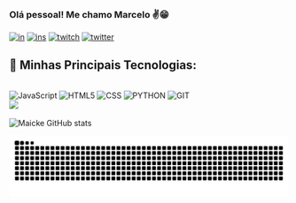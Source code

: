 ### Olá pessoal! Me chamo Marcelo ✌😁

[![in](https://img.shields.io/badge/LinkedIn-0077B5?style=for-the-badge&logo=linkedin&logoColor=white)](https://www.linkedin.com/in/marcelo-santiago-in/)
[![ins](https://img.shields.io/badge/Instagram-E4405F?style=for-the-badge&logo=instagram&logoColor=white)](https://www.instagram.com/mrmaicke/)
[![twitch](https://img.shields.io/badge/Twitch-9146FF?style=for-the-badge&logo=twitch&logoColor=white)](https://www.twitch.tv/mrmaicke_)
[![twitter](https://img.shields.io/badge/Twitter-1DA1F2?style=for-the-badge&logo=twitter&logoColor=white)](https://twitter.com)

## 🔧 Minhas Principais Tecnologias:

<div style="display: inline_block">
<br/>
    <img alt=JavaScript src="https://img.shields.io/badge/JavaScript-323330?style=for-the-badge&logo=javascript&logoColor=F7DF1E">
    <img alt=HTML5 src="https://img.shields.io/badge/HTML5-E34F26?style=for-the-badge&logo=html5&logoColor=white">
    <img alt=CSS src="https://img.shields.io/badge/CSS-239120?&style=for-the-badge&logo=css3&logoColor=white">
    <img alt=PYTHON src="https://img.shields.io/badge/Python-14354C?style=for-the-badge&logo=python&logoColor=white">
    <img alt=GIT src="https://img.shields.io/badge/GIT-E44C30?style=for-the-badge&logo=git&logoColor=white">
    <br>
  <img height="180em" src="https://github-readme-stats.vercel.app/api/top-langs/?username=mrmaicke&layout=compact&langs_count=7&theme=radical"/>
    <br>
</div>

![Maicke GitHub stats](https://github-readme-stats.vercel.app/api?username=mrmaicke&show_icons=true&theme=radical)


![Snake animation](https://github.com/mrmaicke/mrmaicke/blob/output/github-contribution-grid-snake.svg)
